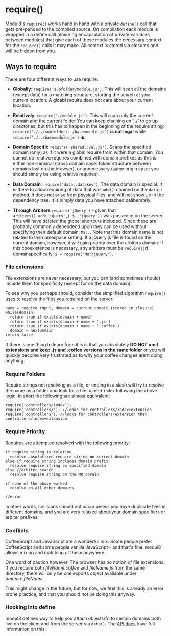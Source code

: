 # require()

Modul8's `require()` works hand in hand with a private `define()` call that gets pre-pended to the compiled source.
On compilation each module is wrapped in a define call (ensuring encapsulation of private variables between modules) that give each of these modules
the necessary context for the `require()` calls it may make. All context is stored via closures and will be hidden from you.

## Ways to require

There are four different ways to use require:

 - **Globally**:        `require('subfolder/module.js')`. This will scan all the domains (except data) for a matching structure, starting the search at your current location.
 A gloabl require does not care about your current location.

 - **Relatively**:      `require('./module.js')`. This will scan only the current domain and the current folder
 You can keep chaining on '../' to go up directories, but this has to happen in the beginning of the require string:
 `require('./../subfolder/../basemodule.js')` **is not legal** while `require('./../basemodule.js')` **is**.

  - **Domain Specific**  `require('shared::val.js')`. Scans the specified domain (only) as if it were a global require from within that domain.
 You cannot do relative requires combined with domain prefixes as this is either non-sensical (cross domain case: folder structure between domains lost on the browser),
 or unnecessary (same origin case: you should simply be using relative requires).

 - **Data Domain**:     `require('data::datakey')`. The data domain is special. It is there to allow requiring of data that was `add()`-chained on the `data()` method.
 It does not arise from physical files, and will not show up in the dependency tree. It is simply data you have attached deliberately.

 - **Through Arbiters** `require('jQuery')` - given that `arbiters().add('jQuery',['$','jQuery'])` was passed in on the server.
 This will have deleted the global shortcuts included. Since these are probably commonly dependend upon they can be used without specifying their default domain: `M8::`.
 Note that this domain name is not related to the namespace setting. If a jQuery.js file is found on the current domain, however, it will gain priority over the
 arbiters domain. If this cooexistence is necessary, any arbiters must be `require()`d domainspecifically: `$ = require('M8::jQuery')`.

### File extensions

 File extensions are never necessary, but you can (and sometimes should) include them for specificity (except for on the data domain).

 To see why you perhaps should, consider the simplified algorithm `require()` uses to resolve the files you required on the server:

    name = require input, domain = current domait (stored in closure)
    while(domain)
      return true if exists(domain + name)
      return true if exists(domain + name + '.js')
      return true if exists(domain + name + '.coffee')
      domain = nextDomain
    return false


 If there is one thing to learn from it is is that you absolutely **DO NOT omit extensions and keep .js and .coffee versions in the same folder**
 or you will quickly become very frustrated as to why your coffee changes arent doing anything.

### Require Folders

Require strings not resolving as a file, or ending in a slash will try to resolve the name as a folder and look for a file named `index` following the above logic.
In short the following are almost equivalent:

    require('controllers/index');
    require('controllers/'); //looks for controllers/index+extension
    require('controllers'); //looks for controllers+extension then controllers/index+extension

### Require Priority

Requires are attempted resolved with the following priority:

    if require string is relative
      resolve absolutized require string on current domain
    else if require string includes domain prefix
      resolve require string on specified domain
    else //arbiter search
      resolve require string on the M8 domain

    if none of the above worked
      resolve on all other domains

    //error

In other words, collisions should not occur unless you have duplicate files in different domains, and you are very relaxed about your domain specifiers or arbiter prefixes.

### Conflicts

CoffeeScript and JavaScript are a wonderful mix. Some people prefer CoffeeScript and some people vanilla JavaScript - and that's fine.
modul8 allows mixing and matching of these anywhere.

One word of caution however. The browser has no notion of file extensions. If you require both _fileName.coffee_ and _fileName.js_ from the same directory,
there will only be one exports object available under _domain::fileName_.

This might change in the future, but for now, we feel this is already an error prone practice,
and that you should not be doing this anyway.

### Hooking into define

modul8 defines way to help you attach objects/fn to certain domains both live on the client and from the server via `data()`.
The [API docs](api.html) have full information on this.
